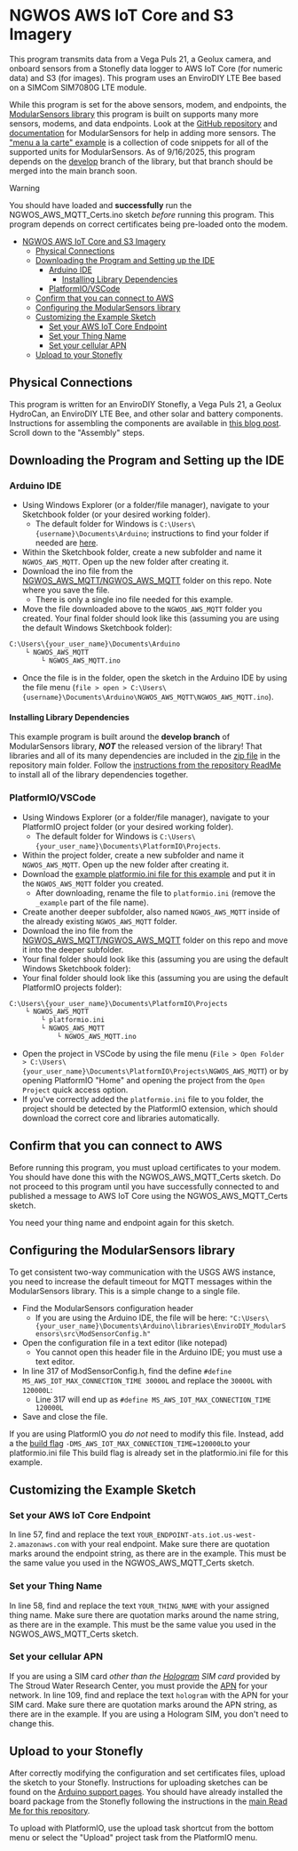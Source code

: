 # NGWOS AWS IoT Core and S3 Imagery

This program transmits data from a Vega Puls 21, a Geolux camera, and onboard sensors from a Stonefly data logger to AWS IoT Core (for numeric data) and S3 (for images).
This program uses an EnviroDIY LTE Bee based on a SIMCom SIM7080G LTE module.

While this program is set for the above sensors, modem, and endpoints, the [ModularSensors library](https://github.com/EnviroDIY/ModularSensors/) this program is built on supports many more sensors, modems, and data endpoints.
Look at the [GitHub repository](https://github.com/EnviroDIY/ModularSensors/) and [documentation](https://envirodiy.github.io/ModularSensors/) for ModularSensors for help in adding more sensors.
The ["menu a la carte" example](https://github.com/EnviroDIY/ModularSensors/tree/master/examples/menu_a_la_carte) is a collection of code snippets for all of the supported units for ModularSensors.
As of 9/16/2025, this program depends on the [develop](https://github.com/EnviroDIY/ModularSensors/tree/develop) branch of the library, but that branch should be merged into the main branch soon.

> [!WARNING]
> You should have loaded and **successfully** run the NGWOS_AWS_MQTT_Certs.ino sketch *before* running this program.
> This program depends on correct certificates being pre-loaded onto the modem.

- [NGWOS AWS IoT Core and S3 Imagery](#ngwos-aws-iot-core-and-s3-imagery)
  - [Physical Connections](#physical-connections)
  - [Downloading the Program and Setting up the IDE](#downloading-the-program-and-setting-up-the-ide)
    - [Arduino IDE](#arduino-ide)
      - [Installing Library Dependencies](#installing-library-dependencies)
    - [PlatformIO/VSCode](#platformiovscode)
  - [Confirm that you can connect to AWS](#confirm-that-you-can-connect-to-aws)
  - [Configuring the ModularSensors library](#configuring-the-modularsensors-library)
  - [Customizing the Example Sketch](#customizing-the-example-sketch)
    - [Set your AWS IoT Core Endpoint](#set-your-aws-iot-core-endpoint)
    - [Set your Thing Name](#set-your-thing-name)
    - [Set your cellular APN](#set-your-cellular-apn)
  - [Upload to your Stonefly](#upload-to-your-stonefly)

## Physical Connections

This program is written for an EnviroDIY Stonefly, a Vega Puls 21, a Geolux HydroCan, an EnviroDIY LTE Bee, and other solar and battery components.
Instructions for assembling the components are available in [this blog post](https://www.envirodiy.org/river-flood-monitoring-system-for-rapid-deployment/).
Scroll down to the "Assembly" steps.

## Downloading the Program and Setting up the IDE

### Arduino IDE

- Using Windows Explorer (or a folder/file manager), navigate to your Sketchbook folder (or your desired working folder).
  - The default folder for Windows is `C:\Users\{username}\Documents\Arduino`; instructions to find your folder if needed are [here](https://support.arduino.cc/hc/en-us/articles/4412950938514-Open-the-Sketchbook-folder).
- Within the Sketchbook folder, create a new subfolder and name it `NGWOS_AWS_MQTT`. Open up the new folder after creating it.
- Download the ino file from the [NGWOS_AWS_MQTT/NGWOS_AWS_MQTT](https://github.com/EnviroDIY/USGS_NGWOS/tree/main/NGWOS_AWS_MQTT/NGWOS_AWS_MQTT) folder on this repo. Note where you save the file.
  - There is only a single ino file needed for this example.
- Move the file downloaded above to the `NGWOS_AWS_MQTT` folder you created.  Your final folder should look like this (assuming you are using the default Windows Sketchbook folder):

```txt
C:\Users\{your_user_name}\Documents\Arduino
    └ NGWOS_AWS_MQTT
        └ NGWOS_AWS_MQTT.ino
```

- Once the file is in the folder, open the sketch in the Arduino IDE by using the file menu (`file > open > C:\Users\{username}\Documents\Arduino\NGWOS_AWS_MQTT\NGWOS_AWS_MQTT.ino`).

#### Installing Library Dependencies

This example program is built around the **develop branch** of ModularSensors library, ***NOT*** the released version of the library!
That libraries and all of its many dependencies are included in the [zip file](https://github.com/EnviroDIY/USGS_NGWOS/blob/main/AllDependencies.zip) in the repository main folder.
Follow the [instructions from the repository ReadMe](https://github.com/EnviroDIY/USGS_NGWOS/tree/main#installing-or-updating-libraries-for-the-examples-in-the-arduino-ide) to install all of the library dependencies together.

### PlatformIO/VSCode

- Using Windows Explorer (or a folder/file manager), navigate to your PlatformIO project folder (or your desired working folder).
  - The default folder for Windows is `C:\Users\{your_user_name}\Documents\PlatformIO\Projects`.
- Within the project folder, create a new subfolder and name it `NGWOS_AWS_MQTT`. Open up the new folder after creating it.
- Download the [example platformio.ini file for this example](https://github.com/EnviroDIY/USGS_NGWOS/blob/main/NGWOS_AWS_MQTT/platformio_example.ini) and put it in the `NGWOS_AWS_MQTT` folder you created.
  - After downloading, rename the file to `platformio.ini` (remove the `_example` part of the file name).
- Create another deeper subfolder, also named `NGWOS_AWS_MQTT` inside of the already existing `NGWOS_AWS_MQTT` folder.
- Download the ino file from the [NGWOS_AWS_MQTT/NGWOS_AWS_MQTT](https://github.com/EnviroDIY/USGS_NGWOS/tree/main/NGWOS_AWS_MQTT/NGWOS_AWS_MQTT) folder on this repo and move it into the deeper subfolder.
- Your final folder should look like this (assuming you are using the default Windows Sketchbook folder):
- Your final folder should look like this (assuming you are using the default PlatformIO projects folder):

```txt
C:\Users\{your_user_name}\Documents\PlatformIO\Projects
    └ NGWOS_AWS_MQTT
        └ platformio.ini
        └ NGWOS_AWS_MQTT
            └ NGWOS_AWS_MQTT.ino
```

- Open the project in VSCode by using the file menu (`File > Open Folder > C:\Users\{your_user_name}\Documents\PlatformIO\Projects\NGWOS_AWS_MQTT`) or by opening PlatformIO "Home" and opening the project from the `Open Project` quick access option.
- If you've correctly added the `platformio.ini` file to you folder, the project should be detected by the PlatformIO extension, which should download the correct core and libraries automatically.

## Confirm that you can connect to AWS

Before running this program, you must upload certificates to your modem.
You should have done this with the NGWOS_AWS_MQTT_Certs sketch.
Do not proceed to this program until you have successfully connected to and published a message to AWS IoT Core using the NGWOS_AWS_MQTT_Certs sketch.

You need your thing name and endpoint again for this sketch.

## Configuring the ModularSensors library

To get consistent two-way communication with the USGS AWS instance, you need to increase the default timeout for MQTT messages within the ModularSensors library.
This is a simple change to a single file.

- Find the ModularSensors configuration header
  - If you are using the Arduino IDE, the file will be here: `"C:\Users\{your_user_name}\Documents\Arduino\libraries\EnviroDIY_ModularSensors\src\ModSensorConfig.h"`
- Open the configuration file in a text editor (like notepad)
  - You cannot open this header file in the Arduino IDE; you must use a text editor.
- In line 317 of ModSensorConfig.h, find the define `#define MS_AWS_IOT_MAX_CONNECTION_TIME 30000L` and replace the `30000L` with `120000L`:
  - Line 317 will end up as `#define MS_AWS_IOT_MAX_CONNECTION_TIME 120000L`
- Save and close the file.

If you are using PlatformIO you *do not* need to modify this file.
Instead, add a the [build flag](https://docs.platformio.org/en/latest/projectconf/sections/env/options/build/build_flags.html) `-DMS_AWS_IOT_MAX_CONNECTION_TIME=120000L`to your platformio.ini file
This build flag is already set in the platformio.ini file for this example.

## Customizing the Example Sketch

### Set your AWS IoT Core Endpoint

In line 57, find and replace the text `YOUR_ENDPOINT-ats.iot.us-west-2.amazonaws.com` with your real endpoint.
Make sure there are quotation marks around the endpoint string, as there are in the example.
This must be the same value you used in the NGWOS_AWS_MQTT_Certs sketch.

### Set your Thing Name

In line 58, find and replace the text `YOUR_THING_NAME` with your assigned thing name.
Make sure there are quotation marks around the name string, as there are in the example.
This must be the same value you used in the NGWOS_AWS_MQTT_Certs sketch.

### Set your cellular APN

If you are using a SIM card *other than the [Hologram](https://www.hologram.io/) SIM card* provided by The Stroud Water Research Center, you must provide the [APN](https://en.wikipedia.org/wiki/Access_Point_Name) for your network.
In line 109, find and replace the text `hologram` with the APN for your SIM card.
Make sure there are quotation marks around the APN string, as there are in the example.
If you are using a Hologram SIM, you don't need to change this.

## Upload to your Stonefly

After correctly modifying the configuration and set certificates files, upload the sketch to your Stonefly.
Instructions for uploading sketches can be found on the [Arduino support pages](https://support.arduino.cc/hc/en-us/articles/4733418441116-Upload-a-sketch-in-Arduino-IDE).
You should have already installed the board package from the Stonefly following the instructions in the [main Read Me for this repository](https://github.com/EnviroDIY/USGS_NGWOS/?tab=readme-ov-file#setting-up-the-stonefly-in-the-arduino-ide).

To upload with PlatformIO, use the upload task shortcut from the bottom menu or select the "Upload" project task from the PlatformIO menu.
